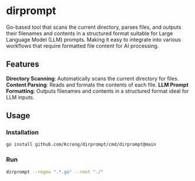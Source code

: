 # dirprompt
Go-based tool that scans the current directory, parses files, and outputs their filenames and contents in a structured format suitable for Large Language Model (LLM) prompts. Making it easy to integrate into various workflows that require formatted file content for AI processing.

## Features
**Directory Scanning**: Automatically scans the current directory for files.
**Content Parsing**: Reads and formats the contents of each file.
**LLM Prompt Formatting**: Outputs filenames and contents in a structured format ideal for LLM inputs.

## Usage
### Installation
```bash
go install github.com/Kcrong/dirprompt/cmd/dirprompt@main
```

### Run
```bash
dirprompt --regex ".*.go" --root "./"
```
